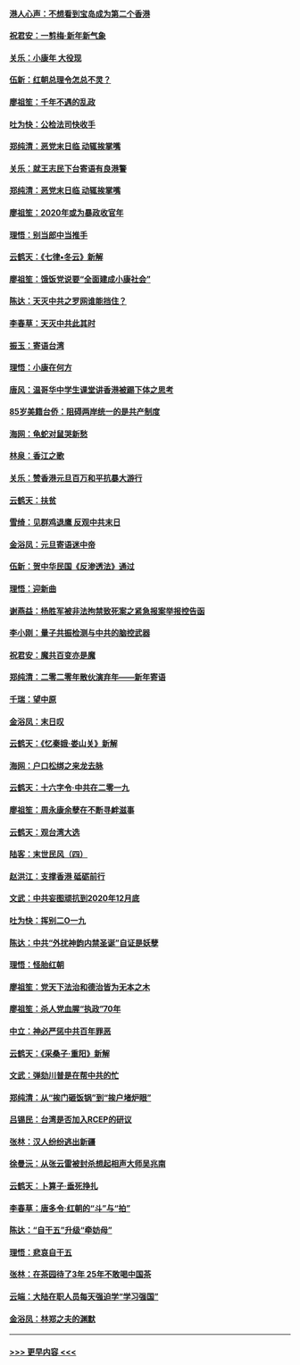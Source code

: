 #### [港人心声：不想看到宝岛成为第二个香港](../pages/nsc993/n11778817.md?t=01091833) 
#### [祝君安：一剪梅‧新年新气象](../pages/nsc993/n11776340.md?t=01091833) 
#### [关乐：小康年 大役现](../pages/nsc993/n11774213.md?t=01091833) 
#### [伍新：红朝总理令怎总不灵？](../pages/nsc993/n11770813.md?t=01091833) 
#### [廖祖笙：千年不遇的乱政](../pages/nsc993/n11770373.md?t=01091833) 
#### [吐为快：公检法司快收手](../pages/nsc993/n11770359.md?t=01091833) 
#### [郑纯清：恶党末日临 动辄挨掌嘴](../pages/nsc993/n11769912.md?t=01091833) 
#### [关乐：就王志民下台寄语有良港警](../pages/nsc993/n11769903.md?t=01091833) 
#### [郑纯清：恶党末日临 动辄挨掌嘴](../pages/nsc993/n11769356.md?t=01091833) 
#### [廖祖笙：2020年或为暴政收官年](../pages/nsc993/n11768216.md?t=01091833) 
#### [理悟：别当郎中当推手](../pages/nsc993/n11768243.md?t=01091833) 
#### [云鹤天：《七律▪冬云》新解](../pages/nsc993/n11768204.md?t=01091833) 
#### [廖祖笙：饿饭党说要“全面建成小康社会”](../pages/nsc993/n11767482.md?t=01091833) 
#### [陈达：天灭中共之罗网谁能挡住？](../pages/nsc993/n11767465.md?t=01091833) 
#### [李春草：天灭中共此其时](../pages/nsc993/n11767452.md?t=01091833) 
#### [振玉：寄语台湾](../pages/nsc993/n11767432.md?t=01091833) 
#### [理悟：小康在何方](../pages/nsc993/n11767394.md?t=01091833) 
#### [唐风：温哥华中学生课堂讲香港被踢下体之思考](../pages/nsc993/n11766848.md?t=01091833) 
#### [85岁美籍台侨：阻碍两岸统一的是共产制度](../pages/nsc993/n11765043.md?t=01091833) 
#### [海网：龟蛇对鼠哭新愁](../pages/nsc993/n11764895.md?t=01091833) 
#### [林泉：香江之歌](../pages/nsc993/n11764415.md?t=01091833) 
#### [关乐：赞香港元旦百万和平抗暴大游行](../pages/nsc993/n11764382.md?t=01091833) 
#### [云鹤天：扶贫](../pages/nsc993/n11764245.md?t=01091833) 
#### [雪绮：见群鸡退鹰  反观中共末日](../pages/nsc993/n11762112.md?t=01091833) 
#### [金浴凤：元旦寄语迷中帝](../pages/nsc993/n11761788.md?t=01091833) 
#### [伍新：贺中华民国《反渗透法》通过](../pages/nsc993/n11761994.md?t=01091833) 
#### [理悟：迎新曲](../pages/nsc993/n11761152.md?t=01091833) 
#### [谢燕益：杨胜军被非法拘禁致死案之紧急报案举报控告函](../pages/nsc993/n11756134.md?t=01091833) 
#### [李小刚：量子共振检测与中共的脑控武器](../pages/nsc993/n11754518.md?t=01091833) 
#### [祝君安：魔共百变亦是魔](../pages/nsc993/n11754469.md?t=01091833) 
#### [郑纯清：二零二零年散伙演弃年——新年寄语](../pages/nsc993/n11754195.md?t=01091833) 
#### [千瑞：望中原](../pages/nsc993/n11754159.md?t=01091833) 
#### [金浴凤：末日叹](../pages/nsc993/n11752359.md?t=01091833) 
#### [云鹤天：《忆秦娥‧娄山关》新解](../pages/nsc993/n11752348.md?t=01091833) 
#### [海网：户口松绑之来龙去脉](../pages/nsc993/n11752328.md?t=01091833) 
#### [云鹤天：十六字令‧中共在二零一九](../pages/nsc993/n11752305.md?t=01091833) 
#### [廖祖笙：周永康余孽在不断寻衅滋事](../pages/nsc993/n11751013.md?t=01091833) 
#### [云鹤天：观台湾大选](../pages/nsc993/n11751007.md?t=01091833) 
#### [陆客：末世民风（四）](../pages/nsc993/n11749203.md?t=01091833) 
#### [赵洪江：支撑香港 砥砺前行](../pages/nsc993/n11748482.md?t=01091833) 
#### [文武：中共妄图顽抗到2020年12月底](../pages/nsc993/n11748446.md?t=01091833) 
#### [吐为快：挥别二O一九](../pages/nsc993/n11748411.md?t=01091833) 
#### [陈达：中共“外扰神韵内禁圣诞”自证是妖孽](../pages/nsc993/n11748226.md?t=01091833) 
#### [理悟：怪胎红朝](../pages/nsc993/n11748206.md?t=01091833) 
#### [廖祖笙：党天下法治和德治皆为无本之木](../pages/nsc993/n11748135.md?t=01091833) 
#### [廖祖笙：杀人党血腥“执政”70年](../pages/nsc993/n11745144.md?t=01091833) 
#### [中立：神必严惩中共百年罪恶](../pages/nsc993/n11744970.md?t=01091833) 
#### [云鹤天：《采桑子‧重阳》新解](../pages/nsc993/n11744948.md?t=01091833) 
#### [文武：弹劾川普是在帮中共的忙](../pages/nsc993/n11744758.md?t=01091833) 
#### [郑纯清：从“挨门砸饭锅”到“挨户堵炉眼”](../pages/nsc993/n11744745.md?t=01091833) 
#### [吕锡民：台湾是否加入RCEP的研议](../pages/nsc993/n11744701.md?t=01091833) 
#### [张林：汉人纷纷逃出新疆](../pages/nsc993/n11743530.md?t=01091833) 
#### [徐曼沅：从张云雷被封杀想起相声大师吴兆南](../pages/nsc993/n11741816.md?t=01091833) 
#### [云鹤天：卜算子‧垂死挣扎](../pages/nsc993/n11739956.md?t=01091833) 
#### [李春草：唐多令‧红朝的“斗”与“拍”](../pages/nsc993/n11739830.md?t=01091833) 
#### [陈达：“自干五”升级“牵妨母”](../pages/nsc993/n11739724.md?t=01091833) 
#### [理悟：悲哀自干五](../pages/nsc993/n11739547.md?t=01091833) 
#### [张林：在茶园待了3年 25年不敢喝中国茶](../pages/nsc993/n11739240.md?t=01091833) 
#### [云端：大陆在职人员每天强迫学“学习强国”](../pages/nsc993/n11738735.md?t=01091833) 
#### [金浴凤：林郑之夫的渊默](../pages/nsc993/n11737735.md?t=01091833) 

----
#### [ >>> 更早内容 <<< ](../indexes/nsc993-earlier.md)

